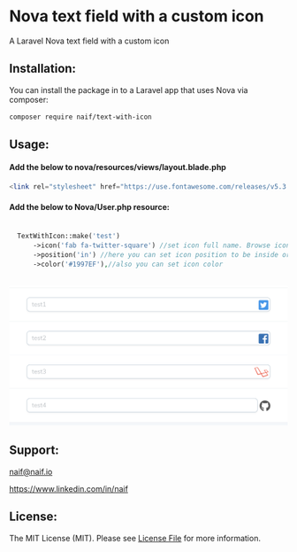 # Nova text field with a custom icon
A Laravel Nova text field with a custom icon

## Installation:

You can install the package in to a Laravel app that uses Nova via composer:

```bash
composer require naif/text-with-icon
```

## Usage:
<h4>Add the below to nova/resources/views/layout.blade.php</h4>

```php
<link rel="stylesheet" href="https://use.fontawesome.com/releases/v5.3.1/css/all.css" integrity="sha384-mzrmE5qonljUremFsqc01SB46JvROS7bZs3IO2EmfFsd15uHvIt+Y8vEf7N7fWAU" crossorigin="anonymous">
```

<h4>Add the below to Nova/User.php resource:</h4>

```php

  TextWithIcon::make('test')
      ->icon('fab fa-twitter-square') //set icon full name. Browse icon gallery at https://fontawesome.com/icons?d=gallery&m=free
      ->position('in') //here you can set icon position to be inside or outside the text field.
      ->color('#1997EF'),//also you can set icon color
         
```

<img src="https://raw.githubusercontent.com/naifalshaye/nova-text-field-with-icon/master/screenshots/screenshot.png" width="700">

## Support:
naif@naif.io

https://www.linkedin.com/in/naif

## License:
The MIT License (MIT). Please see [License File](LICENSE.md) for more information.
